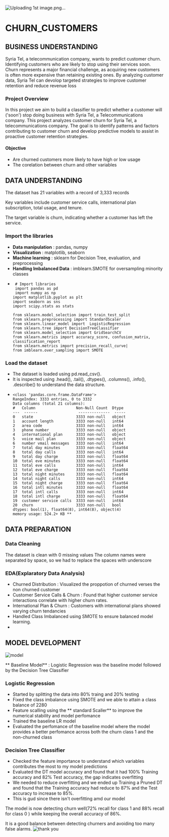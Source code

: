 
![Uploading 1st image.png…]()

# **CHURN_CUSTOMERS**
## BUSINESS UNDERSTANDING
Syria Tel, a telecommunication company, wants to predict customer churn. Identifying customers who are likely to stop using their services soon. Churn represents a major financial challenge, as acquiring new customers is often more expensive than retaining existing ones. By analyzing customer data, Syria Tel can devolop targeted strategies to improve customer retention and reduce revenue loss
### Project Overview
In this project we aim to build a classifier to predict whether a customer will ('soon') stop doing business with Syria Tel, a Telecommunications company. 
This project analyzes customer churn for Syria Tel, a telecommunications company. The goal is to identify patterns and factors contributing to customer churn and develop predictive models to assist in proactive customer retention strategies.
#### Objective
- Are churned customers more likely to have high or low usage
- The corelation between churn and other variables
 ## DATA UNDERSTANDING
 The dataset has 21 variables with a record of 3,333 records

Key variables include customer service calls, international plan subscription, total usage, and tenure.

The target variable is churn, indicating whether a customer has left the service.
 ### Import the libraries
- **Data manipulation** : pandas, numpy
- **Visualization** : matplotlib, seaborn
- **Machine learning** : sklearn for Decision Tree, evaluation, and preprocessing
- **Handling Imbalanced Data** : imblearn.SMOTE for oversampling minority classes
-      # Import libraries
       import pandas as pd
       import numpy as np
      import matplotlib.pyplot as plt
      import seaborn as sns
      import scipy.stats as stats

      from sklearn.model_selection import train_test_split
      from sklearn.preprocessing import StandardScaler
      from sklearn.linear_model import  LogisticRegression
      from sklearn.tree import DecisionTreeClassifier
      from sklearn.model_selection import GridSearchCV
      from sklearn.metrics import accuracy_score, confusion_matrix, classification_report
      from sklearn.metrics import precision_recall_curve|
      from imblearn.over_sampling import SMOTE

### Load the dataset
- The dataset is loaded using pd.read_csv().
- It is inspected using .head(), .tail(), .dtypes(), .columns(), .info(), .describe() to understand the data structure.
-     <class 'pandas.core.frame.DataFrame'>
      RangeIndex: 3333 entries, 0 to 3332
      Data columns (total 21 columns):
      #   Column                  Non-Null Count  Dtype  
      ---  ------                  --------------  -----  
      0   state                   3333 non-null   object 
      1   account length          3333 non-null   int64  
      2   area code               3333 non-null   int64  
      3   phone number            3333 non-null   object 
      4   international plan      3333 non-null   object 
      5   voice mail plan         3333 non-null   object 
      6   number vmail messages   3333 non-null   int64  
      7   total day minutes       3333 non-null   float64
      8   total day calls         3333 non-null   int64  
      9   total day charge        3333 non-null   float64
      10  total eve minutes       3333 non-null   float64
      11  total eve calls         3333 non-null   int64  
      12  total eve charge        3333 non-null   float64
      13  total night minutes     3333 non-null   float64
      14  total night calls       3333 non-null   int64  
      15  total night charge      3333 non-null   float64
      16  total intl minutes      3333 non-null   float64
      17  total intl calls        3333 non-null   int64  
      18  total intl charge       3333 non-null   float64
      19  customer service calls  3333 non-null   int64  
      20  churn                   3333 non-null   bool   
      dtypes: bool(1), float64(8), int64(8), object(4)
      memory usage: 524.2+ KB **
## DATA PREPARATION
### Data Cleaning
The dataset is clean with 0 missing values
The column names were separated by space, so we had to replace the spaces with underscore
### EDA(Explaratory Data Analysis)
- Churned Distribution : Visualized the proppotion of churned verses the non churned customer
- Customer Service Calls & Churn : Found that higher customer service interactions correlate with higher churn rates.
- International Plan & Churn : Customers with international plans showed varying churn tendancies
- Handled Class Imbalanced using SMOTE to ensure balanced model learning.
- 
## MODEL DEVELOPMENT
![model](https://github.com/user-attachments/assets/2bd3ebe2-8564-402a-943d-8ae25c9a5412)

** Baseline Model** : Logistic Regression was the baseline model followed by the Decision Tree Classifier
### Logistic Regression
- Started by splitting the data into 80% traing and 20% testing
- Fixed the class imbalance using SMOTE and we able to attain a class balance of 2280
- Feature scalling using the ** standard Scaller** to improve the numerical stability and model perfomance
- Trained the baseline LR model
- Evaluated the perfomance of the baseline model where the model provides a better perfomance across both the churn class 1 and the non-churned class
### Decision Tree Classifier
- Checked the feature importance to understand which variables contributes the most to my model predictions
- Evaluated the DT model accuracy and found that it had 100% Training accuracy and 82% Test accuracy, the gap indicates overfitting
- We needed to reduce overfitting and we ended up Training a Pruned DT and found that the Training accuracy had reduce to 87% and the Test accuracy to increase to 85%.
- This is gud since there isn't overfitting amd our model

The model is now detecting churn well(72% recall for class 1 and 88% recall for class 0 ) while keeping the overall accuracy of 86%.

It is a good balance between detecting churners and avoiding too many false alarms.
![thank you](https://github.com/user-attachments/assets/35af73cf-6934-4d9c-92f1-2524145fc6aa)
